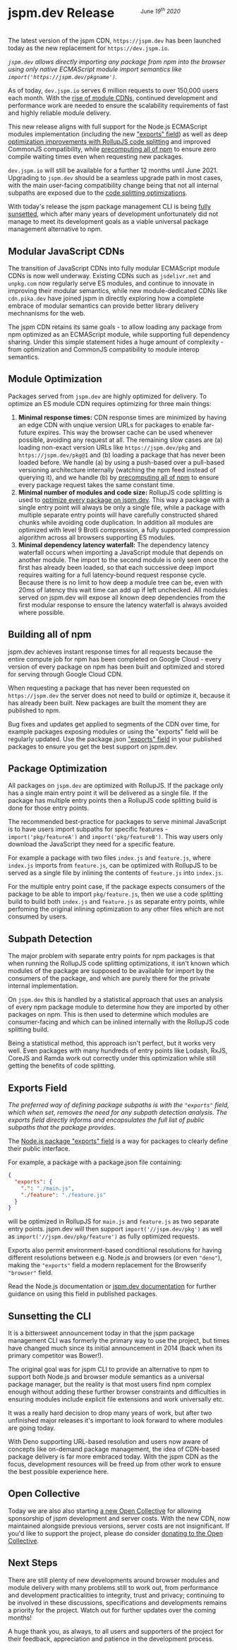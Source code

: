 # jspm.dev Release

<p style="text-align: right; margin-top: -4em; margin-bottom: 4em; font-size: 0.9em;">June <em>19<sup>th</sup> 2020&nbsp;&nbsp;&nbsp;&nbsp;&nbsp;&nbsp;&nbsp;&nbsp;&nbsp;&nbsp;&nbsp;&nbsp;&nbsp;&nbsp;&nbsp;&nbsp;&nbsp;&nbsp;&nbsp;&nbsp;&nbsp;&nbsp;&nbsp;&nbsp;&nbsp;&nbsp;&nbsp;&nbsp;&nbsp;&nbsp;&nbsp;&nbsp;</em></p>

The latest version of the jspm CDN, `https://jspm.dev` has been launched today as the new replacement for `https://dev.jspm.io`.

_`jspm.dev` allows directly importing any package from npm into the browser using only native ECMAScript module import semantics like `import('https://jspm.dev/pkgname')`._

As of today, `dev.jspm.io` serves 6 million requests to over 150,000 users each month. With the [rise of module CDNs](#modular-javascript-cdns), continued development and performance work are needed to ensure the scalability requirements of fast and highly reliable module delivery.

This new release aligns with full support for the Node.js ECMAScript modules implementation (including the new ["exports" field](#exports-field)) as well as deep [optimization improvements with RollupJS code splitting](#package-optimization) and improved CommonJS compatibility, while [precomputing all of npm](#building-all-of-npm) to ensure zero compile waiting times even when requesting new packages.

`dev.jspm.io` will still be available for a further 12 months until June 2021. Upgrading to `jspm.dev` should be a seamless upgrade path in most cases, with the main user-facing compatibility change being that not all internal subpaths are exposed due to the [code splitting optimizations](#package-optimization).

With today's release the jspm package management CLI is being [fully sunsetted](#sunsetting-the-cli), which after many years of development unfortunately did not manage to meet its development goals as a viable universal package management alternative to npm.

## Modular JavaScript CDNs

The transition of JavaScript CDNs into fully modular ECMAScript module CDNs is now well underway. Existing CDNs such as `jsdelivr.net` and `unpkg.com` now regularly serve ES modules, and continue to innovate in improving their modular semantics, while new module-dedicated CDNs like `cdn.pika.dev` have joined jspm in directly exploring how a complete embrace of modular semantics can provide better library delivery mechnanisms for the web.

The jspm CDN retains its same goals - to allow loading any package from npm optimized as an ECMAScript module, while supporting full dependency sharing. Under this simple statement hides a huge amount of complexity - from optimization and CommonJS compatibility to module interop semantics.

## Module Optimization

Packages served from `jspm.dev` are highly optimized for delivery. To optimize an ES module CDN requires optimizing for three main things:

1. **Minimal response times:** CDN response times are minimized by having an edge CDN with unqiue version URLs for packages to enable far-future expires. This way the browser cache can be used whenever possible, avoiding any request at all. The remaining slow cases are (a) loading non-exact version URLs like `https://jspm.dev/pkg` and `https://jspm.dev/pkg@1` and (b) loading a package that has never been loaded before. We handle (a) by using a push-based over a pull-based versioning architecture internally (watching the npm feed instead of querying it), and we handle (b) by [precomputing all of npm](#building-all-of-npm) to ensure every package request takes the same constant time.
2. **Minimal number of modules and code size:** RollupJS code splitting is used to [optimize every package on jspm.dev](#package-optimization). This way a package with a single entry point will always be only a single file, while a package with multiple separate entry points will have carefully constructed shared chunks while avoiding code duplication. In addition all modules are optimized with level 9 Brotli compression, a fully supported compression algorithm across all browsers supporting ES modules.
3. **Minimal dependency latency waterfall:** The dependency latency waterfall occurs when importing a JavaScript module that depends on another module. The import to the second module is only seen once the first has already been loaded, so that each successive deep import requires waiting for a full latency-bound request response cycle. Because there is no limit to how deep a module tree can be, even with 20ms of latency this wait time can add up if left unchecked. All modules served on jspm.dev will expose all known deep dependencies from the first modular response to ensure the latency waterfall is always avoided where possible.

## Building all of npm

jspm.dev achieves instant response times for all requests because the entire compute job for npm has been completed on Google Cloud - every version of every package on npm has been built and optimized and stored for serving through Google Cloud CDN.

When requesting a package that has never been requested on `https://jspm.dev` the server does not need to build or optimize it, because it has already been built. New packages are built the moment they are published to npm.

Bug fixes and updates get applied to segments of the CDN over time, for example packages exposing modules or using the "exports" field will be regularly updated. Use the package.json ["exports" field](#exports-field) in your published packages to ensure you get the best support on jspm.dev.

## Package Optimization

All packages on `jspm.dev` are optimized with RollupJS. If the package only has a single main entry point it will be delivered as a single file. If the package has multiple entry points then a RollupJS code splitting build is done for those entry points.

The recommended best-practice for packages to serve minimal JavaScript is to have users import subpaths for specific features - `import('pkg/featureA')` and `import('pkg/featureB')`. This way users only download the JavaScript they need for a specific feature.

For example a package with two files `index.js` and `feature.js`, where `index.js` imports from `feature.js`, can be optimized with RollupJS to be served as a single file by inlining the contents of `feature.js` into `index.js`.

For the multiple entry point case, if the package expects consumers of the package to be able to import `pkg/feature.js`, then we use a code splitting build to build both `index.js` and `feature.js` as separate entry points, while perfoming the original inlining optimization to any other files which are not consumed by users.

## Subpath Detection

The major problem with separate entry points for npm packages is that when running the RollupJS code splitting optimizations, it isn't known which modules of the package are supposed to be available for import by the consumers of the package, and which are purely there for the private internal implementation.

On `jspm.dev` this is handled by a statistical approach that uses an analysis of every npm package module to determine how they are imported by other packages on npm. This is then used to determine which modules are consumer-facing and which can be inlined internally with the RollupJS code splitting build.

Being a statistical method, this approach isn't perfect, but it works very well. Even packages with many hundreds of entry points like Lodash, RxJS, CoreJS and Ramda work out correctly under this optimization while still getting the benefits of code splitting.

## Exports Field

_The preferred way of defining package subpaths is with the `"exports"` field, which when set, removes the need for any subpath detection analysis. The exports field directly informs and encapsulates the full list of public subpaths that the package provides._

The [Node.js package "exports" field](https://nodejs.org/dist/latest-v14.x/docs/api/esm.html#esm_package_entry_points) is a way for packages to clearly define their public interface.

For example, a package with a package.json file containing:

```json
{
  "exports": {
    ".": "./main.js",
    "./feature": "./feature.js"
  }
}
```

will be optimized in RollupJS for `main.js` and `feature.js` as two separate entry points. jspm.dev will then support `import('//jspm.dev/pkg')` as well as `import('//jspm.dev/pkg/feature')` as fully optimized requests.

Exports also permit environment-based conditional resolutions for having different resolutions between e.g. Node.js and browsers (or even `"deno"`), making the `"exports"` field a modern replacement for the Browserify `"browser"` field.

Read the Node.js documentation or [jspm.dev documentation](/#exports-field) for further guidance on using this field in published packages.

## Sunsetting the CLI

It is a bittersweet announcement today in that the jspm package management CLI was formerly the primary way to use the project, but times have changed much since its initial announcement in 2014 (back when its primary competitor was Bower!).

The original goal was for jspm CLI to provide an alternative to npm to support both Node.js and browser module semantics as a universal package manager, but the reality is that most users find npm complex enough without adding these further browser constraints and difficulties in ensuring modules include explicit file extensions and work universally etc.

It was a really hard decision to drop many years of work, but after two unfinished major releases it's important to look forward to where modules are going today.

With Deno supporting URL-based resolution and users now aware of concepts like on-demand package management, the idea of CDN-based package delivery is far more embraced today. With the jspm CDN as the focus, development resources will be freed up from other work to ensure the best possible experience here.

## Open Collective

Today we are also also starting [a new Open Collective](https://opencollective.com/jspm) for allowing sponsorship of jspm development and server costs. With the new CDN, now maintained alongside previous versions, server costs are not insignificant. If you'd like to support the project, please do consider [donating to the Open Collective](https://opencollective.com/jspm).

## Next Steps

There are still plenty of new developments around browser modules and module delivery with many problems still to work out, from performance and development practicalities to integrity, trust and privacy; continuing to be involved in these discussions, specifications and developments remains a priority for the project. Watch out for further updates over the coming months!

A huge thank you, as always, to all users and supporters of the project for their feedback, appreciation and patience in the development process.

